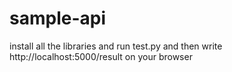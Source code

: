 ﻿# sample-api
 install all the libraries and run test.py
 and then write http://localhost:5000/result on your browser
